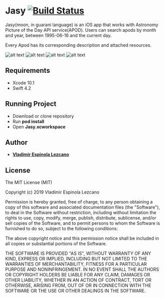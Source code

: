 # Jasy [![Build Status](https://travis-ci.org/openwindouw/Jasy-MVVM.svg?branch=develop)](https://travis-ci.org/openwindouw/Jasy-MVVM)

Jasy(moon, in guarani language) is an iOS app that works with Astronomy Picture of the Day API service(APOD). Users can search apods by month and year, between 1995-06-16 and the current day.

Every Apod has its corresponding description and attached resources.

![alt text](https://github.com/vlados456/Jasy-MVVM/blob/develop/screenshots/screen-1.png)
![alt text](https://github.com/vlados456/Jasy-MVVM/blob/develop/screenshots/screen-2.png)
![alt text](https://github.com/vlados456/Jasy-MVVM/blob/develop/screenshots/screen-3.png)
![alt text](https://github.com/vlados456/Jasy-MVVM/blob/develop/screenshots/screen-4.png)


## Requirements
- Xcode 10.1
- Swift 4.2

## Running Project
- Download or clone repository
- Run **pod install**
- Open **Jasy.xcworkspace**

## Author

* **[Vladimir Espinola Lezcano](https://www.linkedin.com/in/vladimir-espinola-lezcano-012464a2/)**

## License

The MIT License (MIT)

Copyright (c) 2019 Vladimir Espinola Lezcano

Permission is hereby granted, free of charge, to any person obtaining a copy of this software and associated documentation files (the "Software"), to deal in the Software without restriction, including without limitation the rights to use, copy, modify, merge, publish, distribute, sublicense, and/or sell copies of the Software, and to permit persons to whom the Software is furnished to do so, subject to the following conditions:

The above copyright notice and this permission notice shall be included in all copies or substantial portions of the Software.

THE SOFTWARE IS PROVIDED "AS IS", WITHOUT WARRANTY OF ANY KIND, EXPRESS OR IMPLIED, INCLUDING BUT NOT LIMITED TO THE WARRANTIES OF MERCHANTABILITY, FITNESS FOR A PARTICULAR PURPOSE AND NONINFRINGEMENT. IN NO EVENT SHALL THE AUTHORS OR COPYRIGHT HOLDERS BE LIABLE FOR ANY CLAIM, DAMAGES OR OTHER LIABILITY, WHETHER IN AN ACTION OF CONTRACT, TORT OR OTHERWISE, ARISING FROM, OUT OF OR IN CONNECTION WITH THE SOFTWARE OR THE USE OR OTHER DEALINGS IN THE SOFTWARE.
